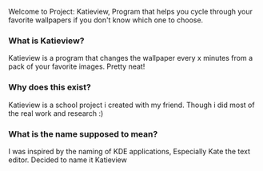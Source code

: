 Welcome to Project: Katieview, Program that helps you cycle through your favorite wallpapers if you don't know which one to choose. 

### What is Katieview?
Katieview is a program that changes the wallpaper every x minutes from a pack of your favorite images. Pretty neat!

### Why does this exist?
Katieview is a school project i created with my friend. Though i did most of the real work and research :)

### What is the name supposed to mean?
I was inspired by the naming of KDE applications, Especially Kate the text editor. Decided to name it Katieview
